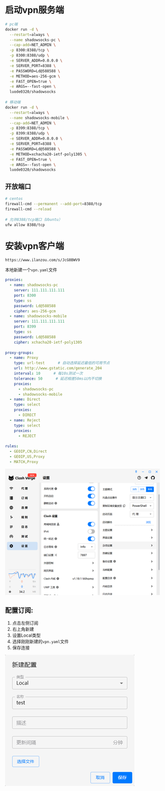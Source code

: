 #  启动vpn服务端

```sh
# pc端
docker run -d \
  --restart=always \
  --name shadowsocks-pc \
  --cap-add=NET_ADMIN \
  -p 8300:8388/tcp \
  -p 8300:8388/udp \
  -e SERVER_ADDR=0.0.0.0 \
  -e SERVER_PORT=8388 \
  -e PASSWORD=Ld@588588 \
  -e METHOD=aes-256-gcm \
  -e FAST_OPEN=true \
  -e ARGS=--fast-open \
  luode0320/shadowsocks
  
# 移动端
docker run -d \
  --restart=always \
  --name shadowsocks-mobile \
  --cap-add=NET_ADMIN \
  -p 8399:8388/tcp \
  -p 8399:8388/udp \
  -e SERVER_ADDR=0.0.0.0 \
  -e SERVER_PORT=8388 \
  -e PASSWORD=Ld@588588 \
  -e METHOD=xchacha20-ietf-poly1305 \
  -e FAST_OPEN=true \
  -e ARGS=--fast-open \
  luode0320/shadowsocks
```

## 开放端口

```sh
# centos
firewall-cmd --permanent --add-port=8388/tcp
firewall-cmd --reload

# 允许8388/tcp端口（Ubuntu）
ufw allow 8388/tcp
```



# 安装vpn客户端

```
https://www.ilanzou.com/s/JcG0BWV9
```



本地新建一个`vpn.yaml`文件

```yaml
proxies:
  - name: shadowsocks-pc
    server: 111.111.111.111
    port: 8300
    type: ss
    password: Ld@588588
    cipher: aes-256-gcm
  - name: shadowsocks-mobile
    server: 111.111.111.111
    port: 8399
    type: ss
    password: Ld@588588
    cipher: xchacha20-ietf-poly1305

proxy-groups:
  - name: Proxy
    type: url-test      # 自动选择延迟最低的可用节点
    url: http://www.gstatic.com/generate_204
    interval: 10      # 每10s测试一次
    tolerance: 50      # 延迟相差50ms以内不切换
    proxies:
      - shadowsocks-pc
      - shadowsocks-mobile
  - name: Direct
    type: select
    proxies:
      - DIRECT
  - name: Reject
    type: select
    proxies:
      - REJECT

rules:
  - GEOIP,CN,Direct
  - GEOIP,US,Proxy
  - MATCH,Proxy
```



![image-20250411124057163](../../picture/image-20250411124057163.png)



## 配置订阅:

1. 点击左侧订阅
2. 右上角新建
3. 设置Local类型
4. 选择刚刚新建的`vpn.yaml`文件
5. 保存连接

![image-20250413205055828](../../picture/image-20250413205055828.png)